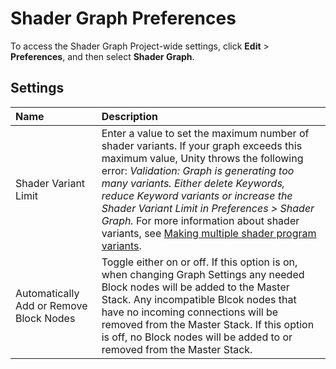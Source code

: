 # Shader Graph Preferences

To access the Shader Graph Project-wide settings, click **Edit** > **Preferences**, and then select **Shader Graph**.

## Settings

| Name | Description |
|:------- |:----------- |
|Shader Variant Limit| Enter a value to set the maximum number of shader variants. If your graph exceeds this maximum value, Unity throws the following error: _Validation: Graph is generating too many variants. Either delete Keywords, reduce Keyword variants or increase the Shader Variant Limit in Preferences > Shader Graph._ For more information about shader variants, see [Making multiple shader program variants](https://docs.unity3d.com/Manual/SL-MultipleProgramVariants.html). |
| Automatically Add or Remove Block Nodes | Toggle either on or off. If this option is on, when changing Graph Settings any needed Block nodes will be added to the Master Stack. Any incompatible Blcok nodes that have no incoming connections will be removed from the Master Stack. If this option is off, no Block nodes will be added to or removed from the Master Stack. |